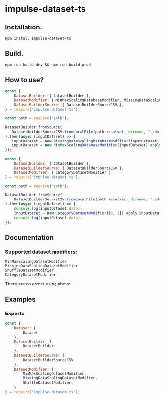 # impulse-dataset-ts

## Installation.

```npm install impulse-dataset-ts```

## Build.

```npm run build-dev && npm run build-prod```

## How to use?

```javascript
const {
    DatasetBuilder: { DatasetBuilder },
    DatasetModifier: { MinMaxScalingDatabaseModifier, MissingDataScalingDatabaseModifier },
    DatasetBuilderSource: { DatasetBuilderSourceCSV },
} = require("impulse-dataset-ts");

const path = require("path");

DatasetBuilder.fromSource(
   DatasetBuilderSourceCSV.fromLocalFile(path.resolve(__dirname, "./data/mnist_20x20_x.csv"))
).then(async (inputDataset) => {
   inputDataset = new MissingDataScalingDatabaseModifier(inputDataset).apply();
   inputDataset = new MinMaxScalingDatabaseModifier(inputDataset).apply();
});
```

```javascript
const {
    DatasetBuilder: { DatasetBuilder },
    DatasetBuilderSource: { DatasetBuilderSourceCSV },
    DatasetModifier: { CategoryDatasetModifier }
} = require("impulse-dataset-ts");

const path = require("path");

DatasetBuilder.fromSource(
    DatasetBuilderSourceCSV.fromLocalFile(path.resolve(__dirname, "./data/data.csv"))
).then(async (inputDataset) => {
    console.log(inputDataset.data);
    inputDataset = new CategoryDatasetModifier([0, 1]).apply(inputDataset);
    console.log(inputDataset.data);
});
```

## Documentation

### Supported dataset modifiers:
```
MinMaxScalingDatasetModifier
MissingDataScalingDatasetModifier
ShuffleDatasetModifier
CategoryDatasetModifier
```
There are no errors using above.

## Examples

### Exports

```javascript
const {
    Dataset: {
        Dataset
    },
    DatasetBuilder: {
        DatasetBuilder
    },
    DatasetBuilderSource: {
        DatasetBuilderSourceCSV
    },
    DatasetModifier: {
        MinMaxScalingDatasetModifier,
        MissingDataScalingDatasetModifier,
        ShuffleDatasetModifier,
    }
} = require("impulse-dataset-ts");
```